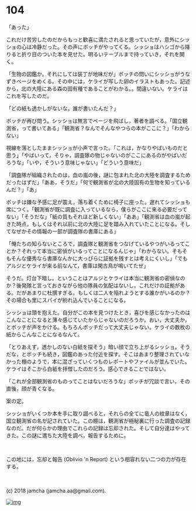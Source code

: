 # 104

「あった」  

これだけ苦労したのだからもっと歓喜に満たされると思っていたが，意外にシッショの心は冷静だった。その声にボッチがやってくる。シッショはハシゴから降りると折り目のついた本を見せた。明るいテーブルまで持っていき，それを開く。  

「生物の図鑑か。それにしては装丁が地味だが」ボッチの問いにシッショがうなずきページをめくる。その中には，ケライが写した卵のイラストもあった。記述から，北の大陸にある森の固有種であることがわかる。。間違いない。ケライはこれを写したのだ。  

「どの紙も透かしがないな。誰が書いたんだ？」  

ボッチが再び問う。シッショは無言でページを飛ばし，著者を調べる。「国立観測省，って書いてある」「観測省？なんでそんなやつらの本がここに？」「わからない」  

視線を落としたままシッショが小声で言った。「これは，かなりやばいものだと思う」「やばいって，そりゃ，調査隊の物じゃないのがここにあるのがやばいだろうな」「いや，そういう意味じゃない」「どういう意味だ」  

「調査隊が組織されたのは，血の嵐の後，謎に包まれた北の大陸を調査するためだったはずだ」「ああ，そうだ」「何で観測省が北の大陸固有の生物を知っているんだ？」「あ」  

ボッチは嫌な予感に足が震え，落ち着くために椅子に座った。遅れてシッショも席につく。「観測省が既に調査に入っているなら，僕らがここに来る必要だってない」「そうだな」「紙の質もそれほど新しくない」「ああ」「観測省は血の嵐が起きた時点，もしくはそれ以前に北の大陸に足を踏み入れていたことになる。そしてなぜかその情報の一部が調査隊の書庫にある」  

「俺たちの知らないところで，調査隊と観測省をつなげているやつがいるってことか？それって本当に密偵がいるってことになるんじゃ」「わからない。そもそもそんな優秀なら書庫なんかに大っぴらに証拠を残すとは考えにくいし」「でもアルジとケライが来る前なんて，書庫は閑古鳥が鳴いてたぜ」  

そうだ。灯台下暗し。ということはアルジとケライは本当に観測省の密偵なのか？後発隊と言っておきながら他の隊員の気配はないし，これだけの証拠がある。だがあまりに杜撰すぎる。もしくは二人を陥れようとする誰かがいるのか？その場合も里にスパイが紛れ込んでいることになる。  

シッショは頭を抱えた。自分がこの本を見つけたとき，喜びを感じなかったのはこんなことになると薄々感じていたからじゃないのだろうか。おい，大丈夫か，とボッチが声をかける。もちろんボッチだって大丈夫じゃない。ケライの数枚の紙からこんなことになるなんて。  

「とりあえず，透かしのない白紙を探そう」暗い顔で立ち上がるシッショ。そうだな，とボッチも続き，図鑑のあった付近を探す。そこはあまり整理されていなかった棚のようで，本に混ざっていくつものレポートやファイルが並んでいた。ケライはそこから白紙を拝借したのだろう。感心できることではない。  

「これが全部観測省のものってことはないだろうな」ボッチが冗談で言い，その直後，顔が青くなる。  

案の定。  

シッショがいくつか本を手に取り調べると，それらの全てに竜人の紋章はなく，国立観測省の名が記されていた。この棚は，観測省が極秘裏に行った調査の記録なのだ。だが何らかの理由でこれらの記録は忘却された。そして自分達はやってきた。この謎に満ちた大陸を調べ，報告するために。  

<br>  

この地には，忘却と報告 (Oblivio 'n Report) という相容れない二つの力が存在する。  

<br>  
<br>  
(c) 2018 jamcha (jamcha.aa@gmail.com).  

[![img](http://i.creativecommons.org/l/by-nc-sa/4.0/88x31.png)](http://creativecommons.org/licenses/by-nc-sa/4.0/deed)
